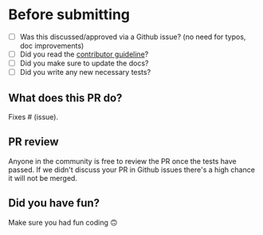 # Before submitting

- [ ] Was this discussed/approved via a Github issue? (no need for typos, doc improvements)
- [ ] Did you read the [contributor guideline](https://github.com/facebookresearch/fairscale/blob/master/CONTRIBUTING.md)?
- [ ] Did you make sure to update the docs?
- [ ] Did you write any new necessary tests?

## What does this PR do?
Fixes # (issue).

## PR review
Anyone in the community is free to review the PR once the tests have passed.
If we didn't discuss your PR in Github issues there's a high chance it will not be merged.

## Did you have fun?
Make sure you had fun coding 🙃
